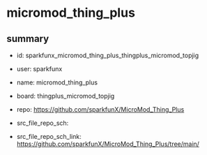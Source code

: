 # micromod_thing_plus
 
## summary 
* id: sparkfunx_micromod_thing_plus_thingplus_micromod_topjig
* user: sparkfunx
* name: micromod_thing_plus
* board: thingplus_micromod_topjig
* repo: https://github.com/sparkfunX/MicroMod_Thing_Plus



* src_file_repo_sch: 
* src_file_repo_sch_link: https://github.com/sparkfunX/MicroMod_Thing_Plus/tree/main/






